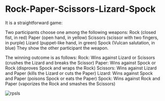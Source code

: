 # Rock-Paper-Scissors-Lizard-Spock

It is a straightforward game:

Two participants choose one among the following weapons:
Rock (closed fist, in red)
Paper (open hand, in yellow)
Scissors (scissor with two fingers, in purple)
Lizard (puppet-like hand, in green)
Spock (Vulcan salutation, in blue)
They show the other participant the weapon.

The winning outcome is as follows:
Rock: Wins against Lizard or Scissors (crushes the Lizard and breaks the Scissor)
Paper: Wins against Spock or Rock (disproves Spock and wraps the Rock)
Scissors: Wins against Lizard and Paper (kills the Lizard or cuts the Paper)
Lizard: Wins against Spock and Paper (poisons Spock or eats the Paper)
Spock: Wins against Rock and Paper (vaporizes the Rock and smashes the Scissors)

![rpsls](https://upload.wikimedia.org/wikipedia/commons/a/ad/Pierre_ciseaux_feuille_l%C3%A9zard_spock_aligned.svg)
